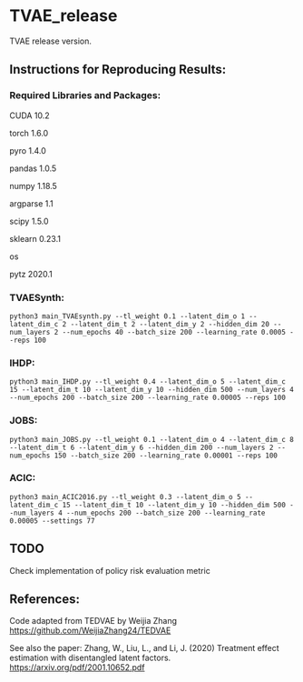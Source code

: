 # TVAE_release
TVAE release version.

## Instructions for Reproducing Results:

### Required Libraries and Packages:

CUDA 10.2

torch 1.6.0

pyro 1.4.0

pandas 1.0.5

numpy 1.18.5

argparse 1.1

scipy 1.5.0

sklearn 0.23.1

os

pytz 2020.1

### TVAESynth:

```
python3 main_TVAEsynth.py --tl_weight 0.1 --latent_dim_o 1 --latent_dim_c 2 --latent_dim_t 2 --latent_dim_y 2 --hidden_dim 20 --num_layers 2 --num_epochs 40 --batch_size 200 --learning_rate 0.0005 --reps 100
```
### IHDP:
```
python3 main_IHDP.py --tl_weight 0.4 --latent_dim_o 5 --latent_dim_c 15 --latent_dim_t 10 --latent_dim_y 10 --hidden_dim 500 --num_layers 4 --num_epochs 200 --batch_size 200 --learning_rate 0.00005 --reps 100 
```

### JOBS:
```
python3 main_JOBS.py --tl_weight 0.1 --latent_dim_o 4 --latent_dim_c 8 --latent_dim_t 6 --latent_dim_y 6 --hidden_dim 200 --num_layers 2 --num_epochs 150 --batch_size 200 --learning_rate 0.00001 --reps 100
```

### ACIC:
```
python3 main_ACIC2016.py --tl_weight 0.3 --latent_dim_o 5 --latent_dim_c 15 --latent_dim_t 10 --latent_dim_y 10 --hidden_dim 500 --num_layers 4 --num_epochs 200 --batch_size 200 --learning_rate 0.00005 --settings 77 
```


## TODO
Check implementation of policy risk evaluation metric




## References:

Code adapted from TEDVAE by Weijia Zhang
https://github.com/WeijiaZhang24/TEDVAE

See also the paper:
Zhang, W., Liu, L., and Li, J. (2020) Treatment effect estimation with disentangled
latent factors. https://arxiv.org/pdf/2001.10652.pdf

